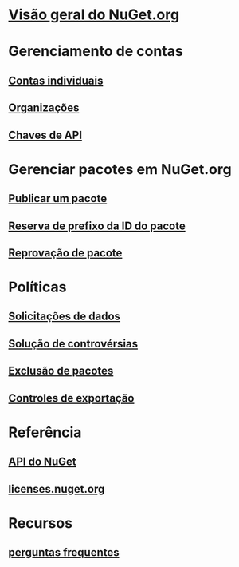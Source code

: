 # [Visão geral do NuGet.org](overview-nuget-org.md)
# Gerenciamento de contas
## [Contas individuais](individual-accounts.md)
## [Organizações](organizations-on-nuget-org.md)
## [Chaves de API](scoped-api-keys.md)
# Gerenciar pacotes em NuGet.org
## [Publicar um pacote](publish-a-package.md)
## [Reserva de prefixo da ID do pacote](id-prefix-reservation.md)
## [Reprovação de pacote](deprecate-packages.md)
# Políticas
## [Solicitações de dados](policies/Data-requests.md)
## [Solução de controvérsias](policies/dispute-resolution.md)
## [Exclusão de pacotes](policies/deleting-packages.md)
## [Controles de exportação](policies/export-control.md)
# Referência
## [API do NuGet](../api/overview.md)
## [licenses.nuget.org](licenses.nuget.org.md)
# Recursos
## [perguntas frequentes](nuget-org-faq.md)
